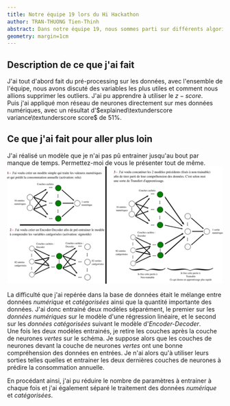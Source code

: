 ```yaml
---
title: Notre équipe 19 lors du Hi Hackathon
author: TRAN-THUONG Tien-Thinh
abstract: Dans notre équipe 19, nous sommes parti sur différents algorithmes. Il s'est avéré que XGBoost a été la meilleure solution. Pour ma part j'ai travaillé sur les réseaux de neurones avec les modules Tensorflow et Keras.  
geometry: margin=1cm
---
```


## Description de ce que j'ai fait
J'ai tout d'abord fait du pré-processing sur les données, avec l'ensemble de l'équipe, nous avons discuté des variables les plus utiles et comment nous allions supprimer les outliers. J'ai pu apprendre à utiliser le $z-score$.  
Puis j'ai appliqué mon réseau de neurones directement sur mes données numériques, avec un résultat d'$explained\textunderscore variance\textunderscore score$ de $51\%$.  

## Ce que j'ai fait pour aller plus loin
J'ai réalisé un modèle que je n'ai pas pû entrainer jusqu'au bout par manque de temps. Permettez-moi de vous le présenter tout de même.  
![Schéma des 3 étapes d'entraînement du modèle](Schéma.png)  

La difficulté que j'ai repérée dans la base de données était le mélange entre données _numérique_ et _catégorisées_ ainsi que la quantité importante des données. J'ai donc entrainé deux modèles séparément, le premier sur les _données numériques_ sur le modèle d'une régression linéaire, et le second sur les _données catégorisées_ suivant le modèle d'_Encoder-Decoder_.  
Une fois les deux modèles entrainés, je retire les couches après la couche de neurones _vertes_ sur le schéma. Je suppose alors que les couches de neurones devant la couche de neurones _vertes_ ont une bonne compréhension des données en entrées. Je n'ai alors qu'à utiliser leurs sorties telles quelles et entrainer les deux dernières couches de neurones à prédire la consommation annuelle.  

En procédant ainsi, j'ai pu réduire le nombre de paramètres à entrainer à chaque fois et j'ai également séparé le traitement des données  _numérique_ et _catégorisées_.